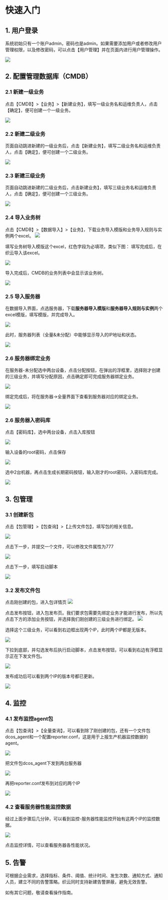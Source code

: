 # 快速入门 #

## 1. 用户登录 ##
系统初始只有一个账户admin，密码也是admin。如果需要添加用户或者修改用户管理权限，以及修改密码，可以点击【用户管理】并在页面内进行用户管理操作。

![](http://i.imgur.com/xzZmk9k.png)
## 2. 配置管理数据库（CMDB） ##
### 2.1 新建一级业务 ###
点击【CMDB】>【业务】>【新建业务】，填写一级业务名和运维负责人，点击【确定】，便可创建一个一级业务。

![](http://i.imgur.com/lf9tGlI.png)
### 2.2 新建二级业务 ###
页面自动跳进新建的一级业务后，点击【新建业务】，填写二级业务名和运维负责人，点击【确定】，便可创建一个二级业务。

![](http://i.imgur.com/XlmFJ1c.png)
### 2.3 新建三级业务 ###
页面自动跳进新建的二级业务后，点击新建业务】，填写三级业务名和运维负责人，点击【确定】，便可创建一个三级业务。

![](http://i.imgur.com/bffNneh.png)
### 2.4 导入业务树 ###
点击【CMDB】>【数据导入】>【业务】，下载业务导入模版和业务导入规则与实例两个excel。
![](http://i.imgur.com/YRWUQYI.png)

填写业务树导入模版这个excel，红色字段为必填项，类似下图：
填写完成后，在织云导入该excel。

![](http://i.imgur.com/ZoIEkxV.png)

导入完成后，CMDB的业务列表中会显示该业务树。

![](http://i.imgur.com/AcHZTJw.png)
### 2.5 导入服务器 ###

在数据导入界面，点选服务器，下载**服务器导入模版**和**服务器导入规则与实例**两个excel模版，填写模版，并完成导入。

![](http://i.imgur.com/E4ol5CX.png)

此时，服务器列表（全量&未分配）中能够显示导入的IP地址和状态。

![](http://i.imgur.com/nG6c9E2.png)
### 2.6 服务器绑定业务 ###

在服务器-未分配选中两台设备，点击分配按钮，在弹出的浮框里，选择刚才创建的三级业务，并填写分配原因，点击确定即可完成服务器绑定业务。

![](http://i.imgur.com/AJcXsdJ.png)

绑定完成后，将在服务器->全量界面下查看到服务器对应的绑定业务。

![](http://i.imgur.com/6m1W8aT.png)

### 2.6 服务器入密码库 ###
点击【密码库】，选中两台设备，点击入库按钮

![](http://i.imgur.com/poDaNdz.png)

输入设备的root密码，点击保存

![](http://i.imgur.com/A2HfAJb.png)

选中2台机器，再点击生成长期密码按钮，输入刚才的root密码，入密码库完成。

![](http://i.imgur.com/zeB2Aq1.png)
## 3. 包管理 ##
### 3.1 创建新包 ###
点击【包管理】>【包查询】>【上传文件包】，填写包的相关信息。

![](http://i.imgur.com/pdg2F3l.png)

点击下一步，并提交一个文件，可以修改文件属性为777

![](http://i.imgur.com/9Lgabc0.png)

点击下一步，填写启动脚本

![](http://i.imgur.com/D9aqirQ.png)
### 3.2 发布文件包 ###

点击刚创建的包，进入包详情页
![](http://i.imgur.com/MdP4mX9.png)

点击发布按钮，进入包发布页。我们要求包需要先绑定业务才能进行发布，所以先点击下方的添加业务按钮，并选择我们刚创建的三级业务进行绑定。
![](http://i.imgur.com/fWapNSB.png)

选择这个三级业务，可以看到右边框出现两个IP，此时两个IP都是无版本。

![](http://i.imgur.com/mwFsCiw.png)

下拉到底部，并勾选发布后执行启动脚本，点击发布按钮，可以看到右边有浮框显示正在下发文件包。

![](http://i.imgur.com/FVp9oqV.png)

发布成功后可以看到两个IP的版本号都已更新。

![](http://i.imgur.com/yktA06x.png)
## 4. 监控 ##
### 4.1 发布监控agent包 ###

点击【包查询】>【全量查询】，可以看到除了刚创建的包，还有一个文件包dcos_agent和一个配置reporter.conf，这是用于上报生产机器监控数据的agent。

![](http://i.imgur.com/haIyUPk.png)

把文件包dcos_agent下发到两台服务器

![](http://i.imgur.com/F3NEhnz.png)

再把reporter.conf发布到对应的两个IP

![](http://i.imgur.com/127CTse.png)
### 4.2 查看服务器性能监控数据 ###
经过上面步骤后几分钟，可以看到监控-服务器性能监控开始有这两个IP的监控数据。

![](http://i.imgur.com/mhQMhKK.png)

点击监控详情，可以查看服务器各性能状况。
## 5. 告警 ##

可根据企业需求，选择指标、条件、阈值、统计时间、发生次数、通知方式、通知人员，建立不同的告警策略。织云同时支持新建告警屏蔽，避免无效告警。

如有其它问题，敬请查看操作指南。